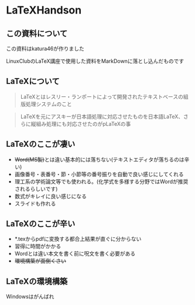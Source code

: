 # LaTeXHandson

## この資料について
この資料はkatura46が作りました

LinuxClubのLaTeX講座で使用した資料をMarkDownに落とし込んだものです

## LaTeXについて

> LaTeXとはレスリー・ランポートによって開発されたテキストベースの組版処理システムのこと

> LaTeXを元にアスキーが日本語処理に対応させたものを日本語LaTeX、さらに縦組み処理にも対応させたのがpLaTeXの事

## LaTeXのここが凄い
* <s>Word(MS製)</s>とは違い基本的には落ちない(テキストエディタが落ちるのは辛い)
* 画像番号・表番号・節・小節等の番号振りを自動で良い感じにしてくれる
* 理工系の学術論文等でも使われる。(化学式を多様する分野ではWordが推奨されるらしいです)
* 数式がキレイに良い感じになる
* スライドも作れる

## LaTeXのここが辛い
* *.texからpdfに変換する都合上結果が直ぐに分からない
* 習得に時間がかかる
* Wordとは違い本文を書く前に呪文を書く必要がある
* <s>環境構築が面倒くさい</s>

## LaTeXの環境構築

Windowsはがんばれ
